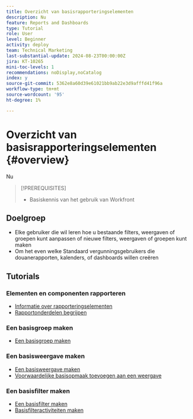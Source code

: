 ```yaml
---
title: Overzicht van basisrapporteringselementen
description: Nu
feature: Reports and Dashboards
type: Tutorial
role: User
level: Beginner
activity: deploy
team: Technical Marketing
last-substantial-update: 2024-08-23T00:00:00Z
jira: KT-10265
mini-toc-levels: 1
recommendations: noDisplay,noCatalog
index: y
source-git-commit: 5362e8a60d39e61021bb9ab22e3d9afffd41f96a
workflow-type: tm+mt
source-wordcount: '95'
ht-degree: 1%

---
```



# Overzicht van basisrapporteringselementen {#overview}

Nu

>[!PREREQUISITES]
>
>* Basiskennis van het gebruik van Workfront

## Doelgroep

* Elke gebruiker die wil leren hoe u bestaande filters, weergaven of groepen kunt aanpassen of nieuwe filters, weergaven of groepen kunt maken
* Om het even welke Standaard vergunningsgebruikers die douanerapporten, kalenders, of dashboards willen creëren

## Tutorials

### Elementen en componenten rapporteren

* [Informatie over rapporteringselementen](/help/reporting/basic-reporting/reporting-elements.md)
* [Rapportonderdelen begrijpen](/help/reporting/basic-reporting/reporting-components.md)

### Een basisgroep maken

* [Een basisgroep maken](/help/reporting/basic-reporting/create-a-basic-grouping.md)

### Een basisweergave maken

* [Een basisweergave maken](/help/reporting/basic-reporting/create-a-basic-view.md)
* [Voorwaardelijke basisopmaak toevoegen aan een weergave](/help/reporting/basic-reporting/add-basic-conditional-formatting-to-a-view.md)

### Een basisfilter maken

* [Een basisfilter maken](/help/reporting/basic-reporting/create-a-basic-filter.md)
* [Basisfilteractiviteiten maken](/help/reporting/basic-reporting/create-a-basic-filter-activity.md)

